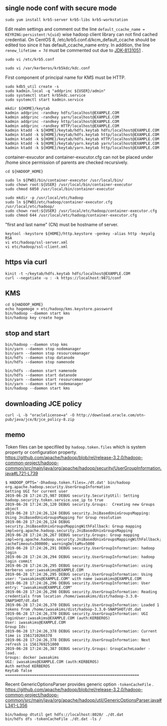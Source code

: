 single node conf with secure mode
---------------------------------

```
sudo yum install krb5-server krb5-libs krb5-workstation
```

Edit realm settings and comment out the line `default_ccache_name = KEYRING:persistent:%{uid}`
wise hadoop client library can not find cached credential.
On CentOS 8, /etc/krb5.conf.d/kcm_default_ccache should be edited too
since it has default_ccache_name entry.
In addition, the line `renew_lifetime = 7d` must be commented out
due to [JDK-8131051](https://bugs.openjdk.java.net/browse/JDK-8131051) .
```
sudo vi /etc/krb5.conf
```

```
sudo vi /var/kerberos/krb5kdc/kdc.conf
```

First component of principal name for KMS must be HTTP.
```
sudo kdb5_util create -s
sudo kadmin.local -q "addprinc ${USER}/admin"
sudo systemctl start krb5kdc.service
sudo systemctl start kadmin.service

mkdir ${HOME}/keytab
kadmin addprinc -randkey hdfs/localhost@EXAMPLE.COM
kadmin addprinc -randkey yarn/localhost@EXAMPLE.COM
kadmin addprinc -randkey http/localhost@EXAMPLE.COM
kadmin addprinc -randkey HTTP/localhost@EXAMPLE.COM
kadmin ktadd -k ${HOME}/keytab/hdfs.keytab hdfs/localhost@EXAMPLE.COM
kadmin ktadd -k ${HOME}/keytab/hdfs.keytab http/localhost@EXAMPLE.COM
kadmin ktadd -k ${HOME}/keytab/hdfs.keytab HTTP/localhost@EXAMPLE.COM
kadmin ktadd -k ${HOME}/keytab/yarn.keytab yarn/localhost@EXAMPLE.COM
kadmin ktadd -k ${HOME}/keytab/yarn.keytab http/localhost@EXAMPLE.COM
```

container-exucutor and container-exucutor.cfg can not be placed under /home
since permission of parents are checked recursively.
```
cd ${HADOOP_HOME}

sudo ln ${PWD}/bin/container-executor /usr/local/bin/
sudo chown root:${USER} /usr/local/bin/container-executor
sudo chmod 6050 /usr/local/bin/container-executor

sudo mkdir -p /usr/local/etc/hadoop
sudo ln ${PWD}/etc/hadoop/container-executor.cfg /usr/local/etc/hadoop/
sudo chown root:${USER} /usr/local/etc/hadoop/container-executor.cfg
sudo chmod 644 /usr/local/etc/hadoop/container-executor.cfg 
```

"first and last name" (CN) must be hostname of server.
```
keytool -keystore ${HOME}/http.keystore -genkey -alias http -keyalg RSA
vi etc/hadoop/ssl-server.xml
vi etc/hadoop/ssl-client.xml
```



https via curl
--------------

```
kinit -t ~/keytab/hdfs.keytab hdfs/localhost@EXAMPLE.COM
curl --negotiate -u : -k https://localhost:9871/conf
```


KMS
---

```
cd ${HADOOP_HOME}
echo hogemoge > etc/hadoop/kms.keystore.password
bin/hadoop --daemon start kms
bin/hadoop key create hoge
```


stop and start
--------------

    bin/hadoop --daemon stop kms
    bin/yarn --daemon stop nodemanager
    bin/yarn --daemon stop resourcemanager
    bin/hdfs --daemon stop datanode
    bin/hdfs --daemon stop namenode
    
    bin/hdfs --daemon start namenode
    bin/hdfs --daemon start datanode
    bin/yarn --daemon start resourcemanager
    bin/yarn --daemon start nodemanager
    bin/hadoop --daemon start kms


downloading JCE policy
----------------------

    curl -L -b "oraclelicense=a" -O http://download.oracle.com/otn-pub/java/jce/8/jce_policy-8.zip


memo
----

Token files can be specifiled by `hadoop.token.files` which is system property or configuration property.
https://github.com/apache/hadoop/blob/rel/release-3.2.0/hadoop-common-project/hadoop-common/src/main/java/org/apache/hadoop/security/UserGroupInformation.java#L721-L739

    $ HADOOP_OPTS='-Dhadoop.token.files=./dt.dat' bin/hadoop org.apache.hadoop.security.UserGroupInformation
    Getting UGI for current user
    2019-06-28 17:24:25,987 DEBUG security.SecurityUtil: Setting hadoop.security.token.service.use_ip to true
    2019-06-28 17:24:26,120 DEBUG security.Groups:  Creating new Groups object
    2019-06-28 17:24:26,124 DEBUG security.JniBasedUnixGroupsMapping: Using JniBasedUnixGroupsMapping for Group resolution
    2019-06-28 17:24:26,124 DEBUG security.JniBasedUnixGroupsMappingWithFallback: Group mapping impl=org.apache.hadoop.security.JniBasedUnixGroupsMapping
    2019-06-28 17:24:26,267 DEBUG security.Groups: Group mapping impl=org.apache.hadoop.security.JniBasedUnixGroupsMappingWithFallback; cacheTimeout=300000; warningDeltaMs=5000
    2019-06-28 17:24:26,291 DEBUG security.UserGroupInformation: hadoop login
    2019-06-28 17:24:26,294 DEBUG security.UserGroupInformation: hadoop login commit
    2019-06-28 17:24:26,295 DEBUG security.UserGroupInformation: using kerberos user:iwasakims@EXAMPLE.COM
    2019-06-28 17:24:26,295 DEBUG security.UserGroupInformation: Using user: "iwasakims@EXAMPLE.COM" with name iwasakims@EXAMPLE.COM
    2019-06-28 17:24:26,296 DEBUG security.UserGroupInformation: User entry: "iwasakims@EXAMPLE.COM"
    2019-06-28 17:24:26,298 DEBUG security.UserGroupInformation: Reading credentials from location /home/iwasakims/dist/hadoop-3.3.0-SNAPSHOT/dt.dat
    2019-06-28 17:24:26,370 DEBUG security.UserGroupInformation: Loaded 1 tokens from /home/iwasakims/dist/hadoop-3.3.0-SNAPSHOT/dt.dat
    2019-06-28 17:24:26,370 DEBUG security.UserGroupInformation: UGI loginUser:iwasakims@EXAMPLE.COM (auth:KERBEROS)
    User: iwasakims@EXAMPLE.COM
    Group Ids:
    2019-06-28 17:24:26,378 DEBUG security.UserGroupInformation: Current time is 1561710266378
    2019-06-28 17:24:26,378 DEBUG security.UserGroupInformation: Next refresh is 1561769251000
    2019-06-28 17:24:26,387 DEBUG security.Groups: GroupCacheLoader - load.
    Groups: docker iwasakims
    UGI: iwasakims@EXAMPLE.COM (auth:KERBEROS)
    Auth method KERBEROS
    Keytab false
    ============================================================

Recent GenericOptionsParser provides generic option `-tokenCacheFile` .
https://github.com/apache/hadoop/blob/rel/release-3.2.0/hadoop-common-project/hadoop-common/src/main/java/org/apache/hadoop/util/GenericOptionsParser.java#L341-L356

    bin/hadoop dtutil get hdfs://localhost:8020/ ./dt.dat
    bin/hdfs dfs -tokenCacheFile ./dt.dat -ls /

